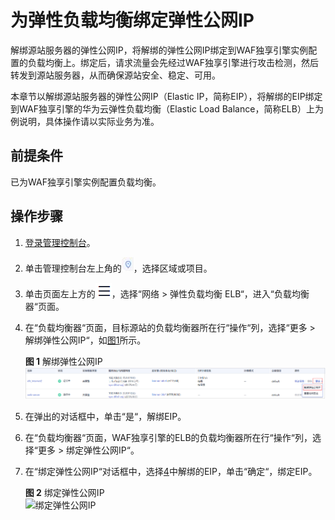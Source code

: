 # 为弹性负载均衡绑定弹性公网IP<a name="waf_01_0252"></a>

解绑源站服务器的弹性公网IP，将解绑的弹性公网IP绑定到WAF独享引擎实例配置的负载均衡上。绑定后，请求流量会先经过WAF独享引擎进行攻击检测，然后转发到源站服务器，从而确保源站安全、稳定、可用。

本章节以解绑源站服务器的弹性公网IP（Elastic IP，简称EIP），将解绑的EIP绑定到WAF独享引擎的华为云弹性负载均衡（Elastic Load Balance，简称ELB）上为例说明，具体操作请以实际业务为准。

## 前提条件<a name="section2256777914731"></a>

已为WAF独享引擎实例配置负载均衡。

## 操作步骤<a name="section12811311038"></a>

1.  [登录管理控制台](https://console.huaweicloud.com/?locale=zh-cn)。
2.  单击管理控制台左上角的![](figures/icon-region.jpg)，选择区域或项目。
3.  单击页面左上方的![](figures/icon-Service-0.png)，选择“网络  \>  弹性负载均衡 ELB“，进入“负载均衡器“页面。
4.  <a name="li11870192512125"></a>在“负载均衡器“页面，目标源站的负载均衡器所在行“操作“列，选择“更多  \>  解绑弹性公网IP“，如[图1](#fig116641742207)所示。

    **图 1**  解绑弹性公网IP<a name="fig116641742207"></a>  
    ![](figures/解绑弹性公网IP.png "解绑弹性公网IP")

5.  在弹出的对话框中，单击“是“，解绑EIP。
6.  在“负载均衡器“页面，WAF独享引擎的ELB的负载均衡器所在行“操作“列，选择“更多  \>  绑定弹性公网IP“。
7.  在“绑定弹性公网IP“对话框中，选择[4](#li11870192512125)中解绑的EIP，单击“确定“，绑定EIP。

    **图 2**  绑定弹性公网IP<a name="fig1113712583110"></a>  
    ![](figures/绑定弹性公网IP.png "绑定弹性公网IP")


